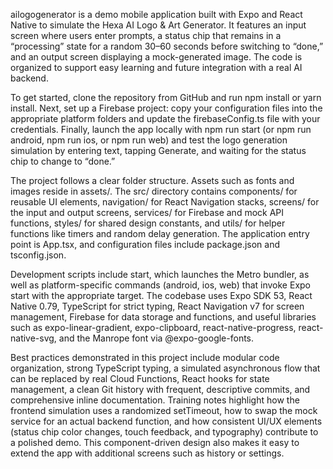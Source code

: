 ailogogenerator is a demo mobile application built with Expo and React Native to simulate the Hexa AI Logo & Art Generator. It features an input screen where users enter prompts, a status chip that remains in a “processing” state for a random 30–60 seconds before switching to “done,” and an output screen displaying a mock-generated image. The code is organized to support easy learning and future integration with a real AI backend.

To get started, clone the repository from GitHub and run npm install or yarn install. Next, set up a Firebase project: copy your configuration files into the appropriate platform folders and update the firebaseConfig.ts file with your credentials. Finally, launch the app locally with npm run start (or npm run android, npm run ios, or npm run web) and test the logo generation simulation by entering text, tapping Generate, and waiting for the status chip to change to “done.”

The project follows a clear folder structure. Assets such as fonts and images reside in assets/. The src/ directory contains components/ for reusable UI elements, navigation/ for React Navigation stacks, screens/ for the input and output screens, services/ for Firebase and mock API functions, styles/ for shared design constants, and utils/ for helper functions like timers and random delay generation. The application entry point is App.tsx, and configuration files include package.json and tsconfig.json.

Development scripts include start, which launches the Metro bundler, as well as platform-specific commands (android, ios, web) that invoke Expo start with the appropriate target. The codebase uses Expo SDK 53, React Native 0.79, TypeScript for strict typing, React Navigation v7 for screen management, Firebase for data storage and functions, and useful libraries such as expo-linear-gradient, expo-clipboard, react-native-progress, react-native-svg, and the Manrope font via @expo-google-fonts.

Best practices demonstrated in this project include modular code organization, strong TypeScript typing, a simulated asynchronous flow that can be replaced by real Cloud Functions, React hooks for state management, a clean Git history with frequent, descriptive commits, and comprehensive inline documentation. Training notes highlight how the frontend simulation uses a randomized setTimeout, how to swap the mock service for an actual backend function, and how consistent UI/UX elements (status chip color changes, touch feedback, and typography) contribute to a polished demo. This component-driven design also makes it easy to extend the app with additional screens such as history or settings.
